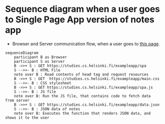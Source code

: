 # Sequence diagram when a user goes to Single Page App version of notes app

- Browser and Server communication flow, when a user goes to [this page](https://studies.cs.helsinki.fi/exampleapp/spa).

```mermaid
sequenceDiagram
    participant B as Browser
    participant S as Server
    B ->>+ S : GET https://studies.cs.helsinki.fi/exampleapp/spa
    S -->>- B : HTML File
    note over B : Read contents of head tag and request resources
    B ->>+ S : GET  https://studies.cs.helsinki.fi/exampleapp/main.css
    S -->>- B : CSS stylesheet
    B ->>+ S : GET https://studies.cs.helsinki.fi/exampleapp/spa.js
    S -->>- B : JS file
    note over B: Run the JS file, that contains code to fetch data from server
    B ->>+ S : GET https://studies.cs.helsinki.fi/exampleapp/data.json
    S -->>- B : JSON data of notes
    note over B: Executes the function that renders JSON data, and shows it to the user
```
